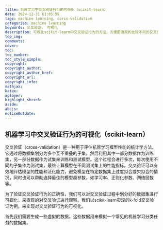 ```yaml
---
title: 机器学习中交叉验证行为的可视化（scikit-learn）
date: 2024-12-31 01:05:59
tags: machine learning, corss-validation 
categories: machine learning
keywords: 交叉验证， 可视化
description: 可视化scikit-learn中交叉验证行为的方法，方便更直观的比较不同的交叉验证行为。
top_img:
comments:
cover:
toc:
toc_number:
toc_style_simple:
copyright:
copyright_author:
copyright_author_href:
copyright_url:
copyright_info:
mathjax:
katex:
aplayer:
highlight_shrink:
aside:
abcjs:
noticeOutdate:
---
```

## 机器学习中交叉验证行为的可视化（scikit-learn）

交叉验证（cross-validation）是一种用于评估机器学习模型性能的统计学方法。它通过将数据集划分为多个互不重叠的子集，然后利用其中一部分数据作为训练集，另一部分数据作为试集来训练和测试模型。这个过程会进行多次，每次使用不同的子集作为测试集，最终计算模型在不同测试集上的性能指标。交叉验证可以有效地评估模型的性能和泛化能力，避免模型在特定数据集上过度拟合或欠拟合的情况，同时也可以帮助选择最佳的模型超参数，如学习率、正则化参数、网络层数等。

为了验证交叉验证行为的正确性，我们可以对交叉验证过程中划分好的数据集进行可视化，来直观的对交叉验证进行观察。我们以scikit-learn实现的k-fold交叉验证为例，来实现对交叉验证行为的可视化。

首先我们需要生成一些虚拟的数据。这些数据用来模拟一个常见的机器学习分类任务的数据集。